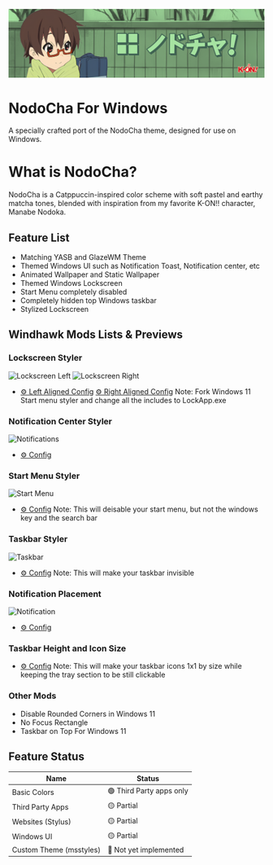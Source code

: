 ![Banner](./Images/Banner.png)
# NodoCha For Windows
A specially crafted port of the NodoCha theme, designed for use on Windows.

# What is NodoCha?
NodoCha is a Catppuccin-inspired color scheme with soft pastel and earthy matcha tones, blended with inspiration from my favorite K-ON!! character, Manabe Nodoka.

## Feature List
- Matching YASB and GlazeWM Theme
- Themed Windows UI such as Notification Toast, Notification center, etc
- Animated Wallpaper and Static Wallpaper
- Themed Windows Lockscreen
- Start Menu completely disabled
- Completely hidden top Windows taskbar
- Stylized Lockscreen

## Windhawk Mods Lists & Previews
### Lockscreen Styler
![Lockscreen Left](./Screenshots/Left-lock.png)
![Lockscreen Right](./Screenshots/Right-lock.png)
- [⚙️ Left Aligned Config](./Mods/Lockscreen-left.txt) [⚙️ Right Aligned Config](./Mods/Lockscreen-right.txt)
Note: Fork Windows 11 Start menu styler and change all the includes to LockApp.exe

### Notification Center Styler
![Notifications](./Screenshots/Notification-center.png)
- [⚙️ Config](./Mods/notification.txt)

### Start Menu Styler
![Start Menu](./Screenshots/Start-menu.png)
- [⚙️ Config](./Mods/start.txt) 
Note: This will deisable your start menu, but not the windows key and the search bar

### Taskbar Styler
![Taskbar](./Screenshots/Taskbar.png)
- [⚙️ Config](./Mods/taskbar.txt) 
Note: This will make your taskbar invisible

### Notification Placement
![Notification](./Screenshots/Notifications.png)
- [⚙️ Config](./Mods/Notification.txt) 

### Taskbar Height and Icon Size
- [⚙️ Config](./Mods/taskbariconsize.txt)
Note: This will make your taskbar icons 1x1 by size while keeping the tray section to be still clickable

### Other Mods
- Disable Rounded Corners in Windows 11
- No Focus Rectangle
- Taskbar on Top For Windows 11

## Feature Status
| Name                      | Status                        |
|---------------------------|-------------------------------|
| Basic Colors              |🟢 Third Party apps only       |
| Third Party Apps          |🟡 Partial                     |
| Websites (Stylus)         |🟡 Partial                     |
| Windows UI                |🟡 Partial                     |
| Custom Theme (msstyles)   |🔴 Not yet implemented         |